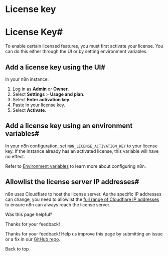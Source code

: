 # License key

[ ](https://github.com/n8n-io/n8n-docs/edit/main/docs/license-key.md "Edit this page")

# License Key#

To enable certain licensed features, you must first activate your license. You can do this either through the UI or by setting environment variables.

## Add a license key using the UI#

In your n8n instance:

  1. Log in as **Admin** or **Owner**.
  2. Select **Settings** > **Usage and plan**.
  3. Select **Enter activation key**.
  4. Paste in your license key.
  5. Select **Activate**.



## Add a license key using an environment variables#

In your n8n configuration, set `N8N_LICENSE_ACTIVATION_KEY` to your license key. If the instance already has an activated license, this variable will have no effect.

Refer to [Environment variables](../hosting/configuration/configuration-methods/) to learn more about configuring n8n.

## Allowlist the license server IP addresses#

n8n uses Cloudflare to host the license server. As the specific IP addresses can change, you need to allowlist the [full range of Cloudflare IP addresses](https://www.cloudflare.com/ips/) to ensure n8n can always reach the license server.

Was this page helpful? 

Thanks for your feedback! 

Thanks for your feedback! Help us improve this page by submitting an issue or a fix in our [GitHub repo](https://github.com/n8n-io/n8n-docs). 

Back to top 
